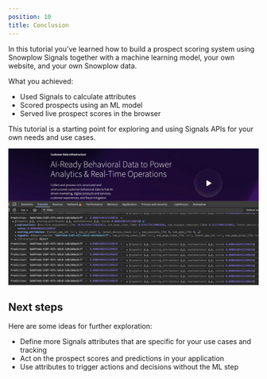 ```yaml
---
position: 10
title: Conclusion
---
```


In this tutorial you've learned how to build a prospect scoring system using Snowplow Signals together with a machine learning model, your own website, and your own Snowplow data.

What you achieved:
* Used Signals to calculate attributes
* Scored prospects using an ML model
* Served live prospect scores in the browser

This tutorial is a starting point for exploring and using Signals APIs for your own needs and use cases.

![](./screenshots/console_output.png)

## Next steps

Here are some ideas for further exploration:
* Define more Signals attributes that are specific for your use cases and tracking
* Act on the prospect scores and predictions in your application
* Use attributes to trigger actions and decisions without the ML step
